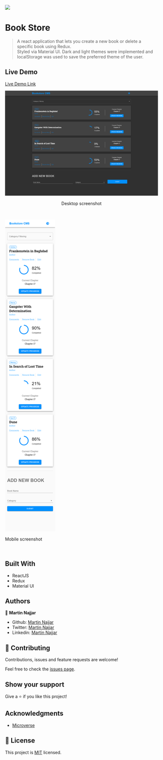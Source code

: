 ![](https://img.shields.io/badge/Microverse-blueviolet)

# Book Store

> A react application that lets you create a new book or delete a specific book using Redux.<br />
Styled via Material UI. Dark and light themes were implemented and localStorage was used to save the preferred theme of the user.

## Live Demo

[Live Demo Link](https://mbooks-store.netlify.app/)<br />

![](./desktop.png)
<p align="center">Desktop screenshot</p><br />

![](./mobile.png)
<p>Mobile screenshot</p><br />

## Built With

- ReactJS
- Redux
- Material UI

## Authors

👤 **Martin Najjar**

- Github: [Martin Najjar](https://github.com/martinnajjar12)
- Twitter: [Martin Najjar](https://twitter.com/martin_najjar)
- Linkedin: [Martin Najjar](https://www.linkedin.com/in/martinnajjar12/)

## 🤝 Contributing

Contributions, issues and feature requests are welcome!

Feel free to check the [issues page](https://github.com/martinnajjar12/book-store/issues).

## Show your support

Give a ⭐️ if you like this project!

## Acknowledgments

- [Microverse](https://microverse.org)

## 📝 License

This project is [MIT](https://github.com/martinnajjar12/book-store/blob/development/LICENSE) licensed.
